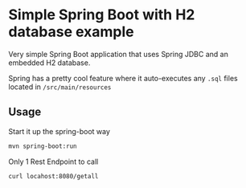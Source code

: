 # Simple Spring Boot with H2 database example

Very simple Spring Boot application that uses Spring JDBC and an embedded H2 database.

Spring has a pretty cool feature where it auto-executes any `.sql` files located in `/src/main/resources`

## Usage

Start it up the spring-boot way
```bash
mvn spring-boot:run
```

Only 1 Rest Endpoint to call
```bash
curl locahost:8080/getall
```